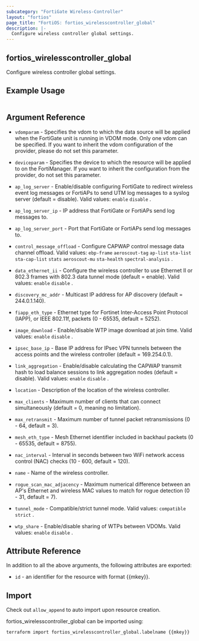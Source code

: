 ```yaml
---
subcategory: "FortiGate Wireless-Controller"
layout: "fortios"
page_title: "FortiOS: fortios_wirelesscontroller_global"
description: |-
  Configure wireless controller global settings.
---
```


## fortios_wirelesscontroller_global
Configure wireless controller global settings.

## Example Usage

```hcl

```

## Argument Reference
* `vdomparam` - Specifies the vdom to which the data source will be applied when the FortiGate unit is running in VDOM mode. Only one vdom can be specified. If you want to inherit the vdom configuration of the provider, please do not set this parameter.
* `deviceparam` - Specifies the device to which the resource will be applied to on the FortiManager. If you want to inherit the configuration from the provider, do not set this parameter.

* `ap_log_server` - Enable/disable configuring FortiGate to redirect wireless event log messages or FortiAPs to send UTM log messages to a syslog server (default = disable). Valid values: `enable` `disable` .
* `ap_log_server_ip` - IP address that FortiGate or FortiAPs send log messages to.
* `ap_log_server_port` - Port that FortiGate or FortiAPs send log messages to.
* `control_message_offload` - Configure CAPWAP control message data channel offload. Valid values: `ebp-frame` `aeroscout-tag` `ap-list` `sta-list` `sta-cap-list` `stats` `aeroscout-mu` `sta-health` `spectral-analysis` .
* `data_ethernet_ii` - Configure the wireless controller to use Ethernet II or 802.3 frames with 802.3 data tunnel mode (default = enable). Valid values: `enable` `disable` .
* `discovery_mc_addr` - Multicast IP address for AP discovery (default = 244.0.1.140).
* `fiapp_eth_type` - Ethernet type for Fortinet Inter-Access Point Protocol (IAPP), or IEEE 802.11f, packets (0 - 65535, default = 5252).
* `image_download` - Enable/disable WTP image download at join time. Valid values: `enable` `disable` .
* `ipsec_base_ip` - Base IP address for IPsec VPN tunnels between the access points and the wireless controller (default = 169.254.0.1).
* `link_aggregation` - Enable/disable calculating the CAPWAP transmit hash to load balance sessions to link aggregation nodes (default = disable). Valid values: `enable` `disable` .
* `location` - Description of the location of the wireless controller.
* `max_clients` - Maximum number of clients that can connect simultaneously (default = 0, meaning no limitation).
* `max_retransmit` - Maximum number of tunnel packet retransmissions (0 - 64, default = 3).
* `mesh_eth_type` - Mesh Ethernet identifier included in backhaul packets (0 - 65535, default = 8755).
* `nac_interval` - Interval in seconds between two WiFi network access control (NAC) checks (10 - 600, default = 120).
* `name` - Name of the wireless controller.
* `rogue_scan_mac_adjacency` - Maximum numerical difference between an AP's Ethernet and wireless MAC values to match for rogue detection (0 - 31, default = 7).
* `tunnel_mode` - Compatible/strict tunnel mode. Valid values: `compatible` `strict` .
* `wtp_share` - Enable/disable sharing of WTPs between VDOMs. Valid values: `enable` `disable` .

## Attribute Reference

In addition to all the above arguments, the following attributes are exported:
* `id` - an identifier for the resource with format {{mkey}}.

## Import

Check out `allow_append` to auto import upon resource creation.

fortios_wirelesscontroller_global can be imported using:
```sh
terraform import fortios_wirelesscontroller_global.labelname {{mkey}}
```
